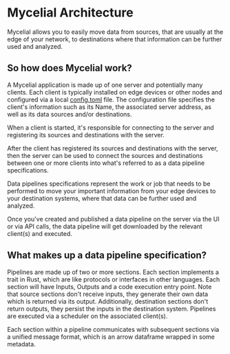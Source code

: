# Mycelial Architecture

Mycelial allows you to easily move data from sources, that are usually at the
edge of your network, to destinations where that information can be further used
and analyzed.

## So how does Mycelial work?

A Mycelial application is made up of one server and potentially many clients.
Each client is typically installed on edge devices or other nodes and configured
via a local [config.toml](Client_Configuration.md) file.  The configuration file
specifies the client's information such as its Name, the associated server
address, as well as its data sources and/or destinations.

When a client is started, it's responsible for connecting to the server and
registering its sources and destinations with the server.

After the client has registered its sources and destinations with the server,
then the server can be used to connect the sources and destinations between one
or more clients into what's referred to as a data pipeline specifications. 

Data pipelines specifications represent the work or job that needs to be
performed to move your important information from your edge devices to your
destination systems, where that data can be further used and analyzed.

Once you've created and published a data pipeline on the server via the UI or
via API calls, the data pipeline will get downloaded by the relevant client(s)
and executed.

## What makes up a data pipeline specification?

Pipelines are made up of two or more sections. Each section implements a trait
in Rust, which are like protocols or interfaces in other languages. Each section
will have Inputs, Outputs and a code execution entry point. Note that source
sections don't receive inputs, they generate their own data which is returned
via its output. Additionally, destination sections don't return outputs, they
persist the inputs in the destination system. Pipelines are executed via a 
scheduler on the associated client(s).

Each section within a pipeline communicates with subsequent sections via a 
unified message format, which is an arrow dataframe wrapped in some metadata.